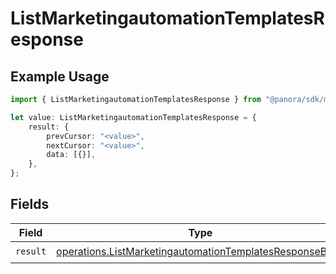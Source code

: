 # ListMarketingautomationTemplatesResponse

## Example Usage

```typescript
import { ListMarketingautomationTemplatesResponse } from "@panora/sdk/models/operations";

let value: ListMarketingautomationTemplatesResponse = {
    result: {
        prevCursor: "<value>",
        nextCursor: "<value>",
        data: [{}],
    },
};
```

## Fields

| Field                                                                                                                              | Type                                                                                                                               | Required                                                                                                                           | Description                                                                                                                        |
| ---------------------------------------------------------------------------------------------------------------------------------- | ---------------------------------------------------------------------------------------------------------------------------------- | ---------------------------------------------------------------------------------------------------------------------------------- | ---------------------------------------------------------------------------------------------------------------------------------- |
| `result`                                                                                                                           | [operations.ListMarketingautomationTemplatesResponseBody](../../models/operations/listmarketingautomationtemplatesresponsebody.md) | :heavy_check_mark:                                                                                                                 | N/A                                                                                                                                |